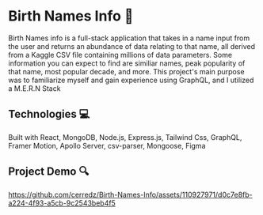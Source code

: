 # Birth Names Info 👶 

Birth Names info is a full-stack application that takes in a name input from the user and returns an abundance of data relating to that name, all derived from a Kaggle CSV file containing millions of data parameters. Some information you can expect to find are similiar names, peak popularity of that name, most popular decade, and more. This project's main purpose was to familiarize myself and gain experience using GraphQL, and I utilized a M.E.R.N Stack

## Technologies 💻

Built with React, MongoDB, Node.js, Express.js, Tailwind Css, GraphQL, Framer Motion, Apollo Server, csv-parser, Mongoose, Figma

## Project Demo 🔍

https://github.com/cerredz/Birth-Names-Info/assets/110927971/d0c7e8fb-a224-4f93-a5cb-9c2543beb4f5

